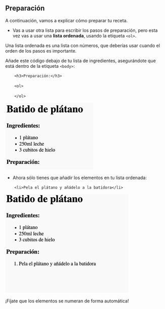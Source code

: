 ## Preparación

A continuación, vamos a explicar cómo preparar tu receta.

+ Vas a usar otra lista para escribir los pasos de preparación, pero esta vez vas a usar una **lista ordenada**, usando la etiqueta `<ol>`.

Una lista ordenada es una lista con números, que deberías usar cuando el orden de los pasos es importante.

Añade este código debajo de tu lista de ingredientes, asegurándote que está dentro de la etiqueta `<body>`:
```
    <h3>Preparación:</h3>
    
    <ol>
    
    </ol>
```    

![captura de pantalla](images/recipe-method.png)

+ Ahora sólo tienes que añadir los elementos en tu lista ordenada:
```
    <li>Pela el plátano y añádelo a la batidora</li>
```    

![captura de pantalla](images/recipe-ol.png)

¡Fíjate que los elementos se numeran de forma automática!